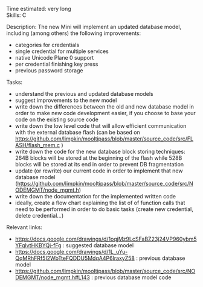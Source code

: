 Time estimated: very long  
Skills: C 
 
Description: 
The new Mini will implement an updated database model, including (among others) the following improvements:  
- categories for credentials 
- single credential for multiple services 
- native Unicode Plane 0 support 
- per credential finishing key press 
- previous password storage 
  
Tasks:
- understand the previous and updated database models
- suggest improvements to the new model
- write down the differences between the old and new database model in order to make new code development easier, if you choose to base your code on the existing source code
- write down the low level code that will allow efficient communication with the external database flash (can be based on https://github.com/limpkin/mooltipass/blob/master/source_code/src/FLASH/flash_mem.c )
- write down the code for the new database block storing techniques: 264B blocks will be stored at the beginning of the flash while 528B blocks will be stored at its end in order to prevent DB fragmentation
- update (or rewrite) our current code in order to implement that new database model (https://github.com/limpkin/mooltipass/blob/master/source_code/src/NODEMGMT/node_mgmt.h)
- write down the documentation for the implemented written code
- ideally, create a flow chart explaining the list of of function calls that need to be performed in order to do basic tasks (create new credential, delete credential...) 

Relevant links: 
- https://docs.google.com/drawings/d/1oqjMz9LcSFaBZ23j24VP960ybm5YFqlvtHKBYQj-fFg : suggested database model
- https://docs.google.com/drawings/d/1L_uYu-QqMRhFRf5I2WbTteFQDDU5MdqA4P6IraxyZ58 : previous database model
- https://github.com/limpkin/mooltipass/blob/master/source_code/src/NODEMGMT/node_mgmt.h#L143 : previous database model code
